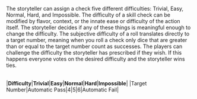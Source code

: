 The storyteller can assign a check five different difficulties: Trivial, Easy, Normal, Hard, and Impossible. The difficulty of a skill check can be modified by flavor, context, or the innate ease or difficulty of the action itself. The storyteller decides if any of these things is meaningful enough to change the difficulty. The subjective difficulty of a roll translates directly to a target number, meaning when you roll a check only dice that are greater than or equal to the target number count as successes. The players can challenge the difficulty the storyteller has prescribed if they wish. If this happens everyone votes on the desired difficulty and the storyteller wins ties.

|   |   |   |   |   |   |
|---|---|---|---|---|---|
     
|**Difficulty**|**Trivial**|**Easy**|**Normal**|**Hard**|**Impossible**|
|Target Number|Automatic Pass|4|5|6|Automatic Fail|